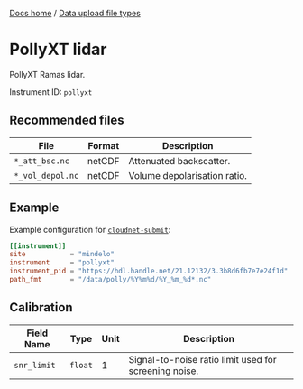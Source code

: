 [Docs home](https://docs.cloudnet.fmi.fi) / [Data upload file types](../api/upload-file-types.md)

# PollyXT lidar

PollyXT Ramas lidar.

Instrument ID: `pollyxt`

## Recommended files

| File             | Format | Description                  |
| ---------------- | ------ | ---------------------------- |
| `*_att_bsc.nc`   | netCDF | Attenuated backscatter.      |
| `*_vol_depol.nc` | netCDF | Volume depolarisation ratio. |

## Example

Example configuration for [`cloudnet-submit`](https://github.com/actris-cloudnet/cloudnet-submit):

```toml
[[instrument]]
site           = "mindelo"
instrument     = "pollyxt"
instrument_pid = "https://hdl.handle.net/21.12132/3.3b8d6fb7e7e24f1d"
path_fmt       = "/data/polly/%Y%m%d/%Y_%m_%d*.nc"
```

## Calibration

| Field Name  | Type    | Unit | Description                                           |
| ----------- | ------- | ---- | ----------------------------------------------------- |
| `snr_limit` | `float` | 1    | Signal-to-noise ratio limit used for screening noise. |
